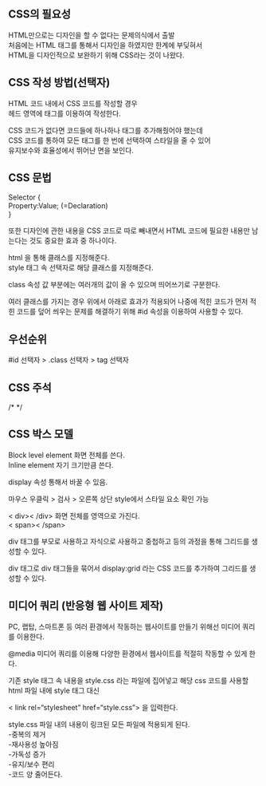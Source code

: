 ## CSS의 필요성
HTML만으로는 디자인을 할 수 없다는 문제의식에서 출발    
처음에는 HTML 태그를 통해서 디자인을 하였지만 한계에 부딪혀서   
HTML을 디자인적으로 보완하기 위해 CSS라는 것이 나왔다.

## CSS 작성 방법(선택자)
HTML 코드 내에서 CSS 코드를 작성할 경우   
헤드 영역에 <style></style> 태그를 이용하여 작성한다.

CSS 코드가 없다면 코드들에 하나하나 태그를 추가해줬어야 했는데    
CSS 코드를 통하여 모든 태그를 한 번에 선택하여 스타일을 줄 수 있어    
유지보수와 효율성에서 뛰어난 면을 보인다.

## CSS 문법
Selector {   
Property:Value; (=Declaration)   
}   

또한 디자인에 관한 내용을 CSS 코드로 따로 빼내면서 HTML 코드에 필요한 내용만 남는다는 것도 중요한 효과 중 하나이다.    
  
html 을 통해 클래스를 지정해준다.   
style 태그 속 선택자로 해당 클래스를 지정해준다. 


class 속성 값 부분에는 여러개의 값이 올 수 있으며 띄어쓰기로 구분한다.    
   
여러 클래스를 가지는 경우 위에서 아래로 효과가 적용되어 나중에 적힌 코드가 먼저 적힌 코드를 덮어 씌우는 문제를 해결하기 위해 #id 속성을 이용하여 사용할 수 있다.   

## 우선순위   
#id 선택자 > .class 선택자 > tag 선택자

## CSS 주석 
/* */

## CSS 박스 모델
Block level element 화면 전체를 쓴다.   
Inline element 자기 크기만큼 쓴다.

display 속성 통해서 바꿀 수 있음.

마우스 우클릭 > 검사 > 오른쪽 상단 style에서 스타일 요소 확인 가능

< div>< /div> 화면 전체를 영역으로 가진다.   
< span>< /span>   

div 태그를 부모로 사용하고 자식으로 사용하고 중첩하고 등의 과정을 통해 그리드를 생성할 수 있다. 

div 태그로 div 태그들을 묶어서 display:grid 라는 CSS 코드를 추가하여 그리드를 생성할 수 있다.

## 미디어 쿼리 (반응형 웹 사이트 제작)
PC, 랩탑, 스마트폰 등 여러 환경에서 작동하는 웹사이트를 만들기 위해선 미디어 쿼리를 이용한다.

@media 미디어 쿼리를 이용해 다양한 환경에서 웹사이트를 적절히 작동할 수 있게 한다.

기존 style 태그 속 내용을 style.css 라는 파일에 집어넣고 해당 css 코드를 사용할 html 파일 내에 style 태그 대신

< link rel=“stylesheet” href=“style.css”>
을 입력한다.

style.css 파일 내의 내용이 링크된 모든 파일에 적용되게 된다.   
-중복의 제거   
-재사용성 높아짐   
-가독성 증가   
-유지/보수 편리   
-코드 양 줄어든다.   